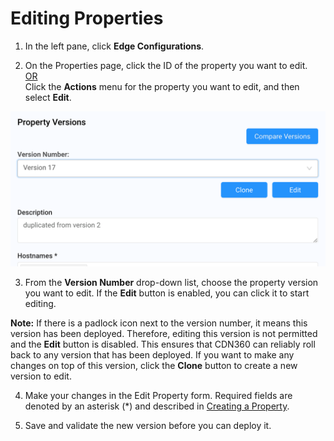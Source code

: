 
# Editing Properties

1. In the left pane, click **Edge Configurations**.

2. On the Properties page, click the ID of the property you want to edit. 
   <br><U>OR </u></br>
   Click the **Actions** menu for the property you want to edit, and then select **Edit**.

<p align="center"><img src="/docs/resources/images/Edit Properties.png" alt="Upload Certificate Version" width="700"></p>

3. From the **Version Number** drop-down list, choose the property version you want to edit. If the **Edit** button is enabled, you can click it to start editing.

**Note:** If there is a padlock icon next to the version number, it means this version has been deployed. Therefore, editing this version is not permitted and the **Edit** button is disabled. This ensures that CDN360 can reliably roll back to any version that has been deployed. If you want to make any changes on top of this version, click the **Clone** button to create a new version to edit.

4. Make your changes in the Edit Property form. Required fields are denoted by an asterisk (\*) and described in [Creating a Property](</docs/portal/edge-configurations/creating-property.md>).

5. Save and validate the new version before you can deploy it.
